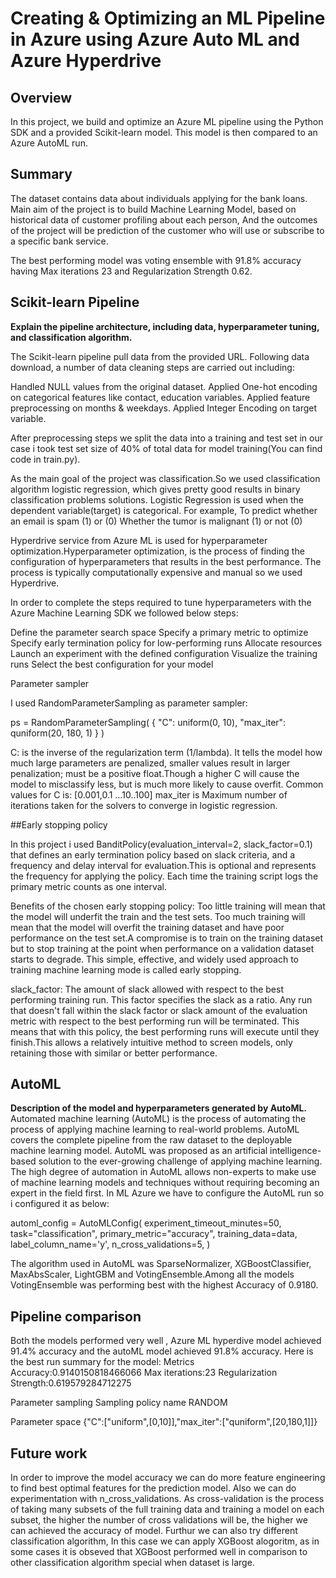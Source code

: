 # Creating & Optimizing an ML Pipeline in Azure using Azure Auto ML and Azure Hyperdrive

## Overview
In this project, we build and optimize an Azure ML pipeline using the Python SDK and a provided Scikit-learn model.
This model is then compared to an Azure AutoML run.

## Summary
The dataset contains data about individuals applying for the bank loans. Main aim of the project is to build Machine Learning Model, based on historical data of customer profiling about each person, And the outcomes of the project will be prediction of the customer who will use or subscribe to a specific bank service.

The best performing model was voting ensemble with 91.8% accuracy having Max iterations 23 and Regularization Strength 0.62.
 

## Scikit-learn Pipeline

**Explain the pipeline architecture, including data, hyperparameter tuning, and classification algorithm.**

The Scikit-learn pipeline pull data from the provided URL. Following data download, a number of data cleaning steps are carried out including:

Handled NULL values from the original dataset.
Applied One-hot encoding on categorical features like contact, education variables.
Applied feature preprocessing on months & weekdays.
Applied Integer Encoding on target variable.

After preprocessing steps we split the data into a training and test set in our case i took test set size of 40% of total data for model training(You can find code in train.py).

As the main goal of the project was classification.So we used classification algorithm logistic regression, which gives pretty good results in binary classification problems solutions.
Logistic Regression is used when the dependent variable(target) is categorical.
For example,
To predict whether an email is spam (1) or (0)
Whether the tumor is malignant (1) or not (0)


Hyperdrive service from Azure ML is used for hyperparameter optimization.Hyperparameter optimization, is the process of finding the configuration of hyperparameters that results in the best performance. The process is typically computationally expensive and manual so we used Hyperdrive.

In order to complete the steps required to tune hyperparameters with the Azure Machine Learning SDK we followed below steps:

Define the parameter search space
Specify a primary metric to optimize
Specify early termination policy for low-performing runs
Allocate resources
Launch an experiment with the defined configuration
Visualize the training runs
Select the best configuration for your model


Parameter sampler

I used RandomParameterSampling as parameter sampler:

ps = RandomParameterSampling(
    {
        "C": uniform(0, 10),
        "max_iter": quniform(20, 180, 1)
    }
)

C: is the inverse of the regularization term (1/lambda). It tells the model how much large parameters are penalized, smaller values result in larger penalization; must be a positive float.Though a higher C will cause the model to misclassify less, but is much more likely to cause overfit.
Common values for C is: [0.001,0.1 …10..100]
max_iter is Maximum number of iterations taken for the solvers to converge in logistic regression.

##Early stopping policy

In this project i used BanditPolicy(evaluation_interval=2, slack_factor=0.1) that defines an early termination policy based on slack criteria, and a frequency and delay interval for evaluation.This is optional and represents the frequency for applying the policy. Each time the training script logs the primary metric counts as one interval.

Benefits of the chosen early stopping policy: Too little training will mean that the model will underfit the train and the test sets. Too much training will mean that the model will overfit the training dataset and have poor performance on the test set.A compromise is to train on the training dataset but to stop training at the point when performance on a validation dataset starts to degrade. This simple, effective, and widely used approach to training machine learning mode is called early stopping.

slack_factor: The amount of slack allowed with respect to the best performing training run. This factor specifies the slack as a ratio.
Any run that doesn't fall within the slack factor or slack amount of the evaluation metric with respect to the best performing run will be terminated. This means that with this policy, the best performing runs will execute until they finish.This allows a relatively intuitive method to screen models, only retaining those with similar or better performance.


## AutoML
**Description of the model and hyperparameters generated by AutoML.**
Automated machine learning (AutoML) is the process of automating the process of applying machine learning to real-world problems. AutoML covers the complete pipeline from the raw dataset to the deployable machine learning model. AutoML was proposed as an artificial intelligence-based solution to the ever-growing challenge of applying machine learning. The high degree of automation in AutoML allows non-experts to make use of machine learning models and techniques without requiring becoming an expert in the field first.
In ML Azure we have to configure the AutoML run so i configured it as below:

automl_config = AutoMLConfig(
    experiment_timeout_minutes=50,
    task="classification",
    primary_metric="accuracy",
    training_data=data,
    label_column_name='y',
    n_cross_validations=5,
    )
    
The algorithm used in AutoML was SparseNormalizer, XGBoostClassifier, MaxAbsScaler, LightGBM and VotingEnsemble.Among all the models VotingEnsemble was performing best with the highest Accuracy of 0.9180.    

## Pipeline comparison
Both the models performed very well , Azure ML hyperdive model achieved 91.4% accuracy and the autoML model achieved 91.8% accuracy.
Here is the best run summary for the model:
Metrics
  Accuracy:0.9140150818466066
  Max iterations:23
  Regularization Strength:0.619579284712275
  
Parameter sampling
Sampling policy name
RANDOM

Parameter space
{"C":["uniform",[0,10]],"max_iter":["quniform",[20,180,1]]}

## Future work
In order to improve the model accuracy we can do more feature engineering to find best optimal features for the prediction model.
Also we can do experimentation with n_cross_validations. As cross-validation is the process of taking many subsets of the full training data and training a model on each subset, the higher the number of cross validations will be, the higher we can achieved the accuracy of model.
Furthur we can also try different classification algorithm, In this case we can apply XGBoost alogoritm, as in some cases it is obseved that XGBoost performed well in comparison to other classification algorithm special when dataset is large.
